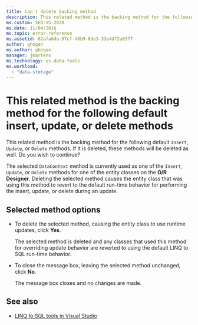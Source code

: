 ```yaml
---
title: Can't delete backing method
description: This related method is the backing method for the following default insert, update, or delete methods
ms.custom: SEO-VS-2020
ms.date: 11/04/2016
ms.topic: error-reference
ms.assetid: 62afa6da-97cf-48b9-8de3-33e4d72a0377
author: ghogen
ms.author: ghogen
manager: jmartens
ms.technology: vs-data-tools
ms.workload:
  - "data-storage"
---
```

# This related method is the backing method for the following default insert, update, or delete methods

This related method is the backing method for the following default `Insert`, `Update`, or `Delete` methods. If it is deleted, these methods will be deleted as well. Do you wish to continue?

The selected `DataContext` method is currently used as one of the `Insert`, `Update`, or `Delete` methods for one of the entity classes on the **O/R Designer**. Deleting the selected method causes the entity class that was using this method to revert to the default run-time behavior for performing the insert, update, or delete during an update.

## Selected method options

- To delete the selected method, causing the entity class to use runtime updates, click **Yes**.

   The selected method is deleted and any classes that used this method for overriding update behavior are reverted to using the default LINQ to SQL run-time behavior.

- To close the message box, leaving the selected method unchanged, click **No**.

   The message box closes and no changes are made.

## See also

- [LINQ to SQL tools in Visual Studio](../data-tools/linq-to-sql-tools-in-visual-studio2.md)